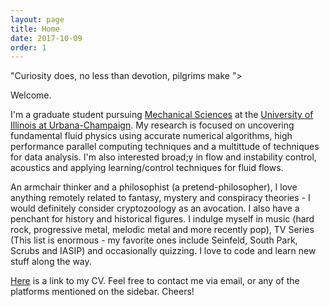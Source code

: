 ```yaml
---
layout: page
title: Home
date: 2017-10-09
order: 1
---
```


<p><span class="quote"> "Curiosity does, no less than devotion, pilgrims make "></span>

Welcome. 

I'm a graduate student pursuing <a href="http://mechanical.illinois.edu/">Mechanical Sciences</a> at the <a href="http://illinois.edu/">University of Illinois at Urbana-Champaign</a>. My research is focused on uncovering fundamental fluid physics using accurate numerical algorithms, high performance parallel computing techniques and a multittude of techniques for data analysis. I'm also interested broad;y in flow and instability control, acoustics and applying learning/control techniques for fluid flows. 

An armchair thinker and a philosophist (a pretend-philosopher), I love anything remotely related to fantasy, mystery and conspiracy theories - I would definitely consider cryptozoology as an avocation. I also have a penchant for history and historical figures. I indulge myself in music (hard rock, progressive metal, melodic metal and more recently pop), TV Series (This list is enormous - my favorite ones include Seinfeld, South Park, Scrubs and IASIP) and occasionally quizzing. I love to code and learn new stuff along the way.  

<a href="/cv.pdf">Here</a> is a link to my CV. Feel free to contact me via email, or any of the platforms mentioned on the sidebar. Cheers!

